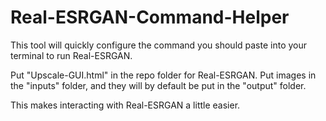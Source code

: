 # Real-ESRGAN-Command-Helper

This tool will quickly configure the command you should paste into your terminal to run Real-ESRGAN.

Put "Upscale-GUI.html" in the repo folder for Real-ESRGAN. Put images in the "inputs" folder, and they will by default be put in the "output" folder.

This makes interacting with Real-ESRGAN a little easier.

